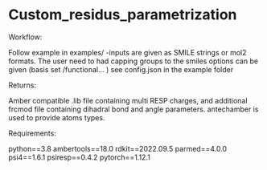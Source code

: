# Custom_residus_parametrization 

Workflow:

 Follow example in examples/
	-inputs are given as SMILE strings or mol2 formats.
  The user need to had capping groups to the smiles
  options can be given (basis set /functional... ) see config.json in the example folder

Returns:

 Amber compatible .lib file containing multi RESP charges, and additional frcmod file containing dihadral bond and angle parameters.  antechamber is used to provide atoms types.


Requirements:

  python==3.8
  ambertools==18.0
  rdkit==2022.09.5
  parmed==4.0.0
  psi4==1.6.1
  psiresp==0.4.2
  pytorch==1.12.1
